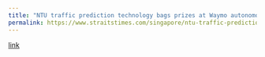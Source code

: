 ```yaml
---
title: "NTU traffic prediction technology bags prizes at Waymo autonomous driving competition"
permalink: https://www.straitstimes.com/singapore/ntu-traffic-prediction-technology-wins-waymo-autonomous-driving-competition
---
```

[link](https://www.straitstimes.com/singapore/ntu-traffic-prediction-technology-wins-waymo-autonomous-driving-competition)